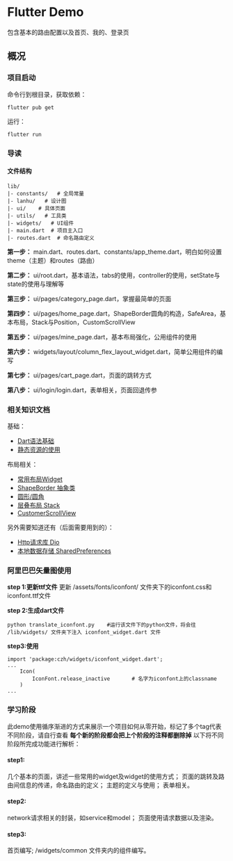 # Flutter Demo

包含基本的路由配置以及首页、我的、登录页

## 概况


### 项目启动

命令行到根目录，获取依赖：

```
flutter pub get
```

运行：
```
flutter run
```



### 导读

#### 文件结构
```
lib/
|- constants/   # 全局常量
|- lanhu/   # 设计图
|- ui/    # 具体页面
|- utils/   # 工具类
|- widgets/   # UI组件
|- main.dart  # 项目主入口
|- routes.dart  # 命名路由定义
```

**第一步：**
main.dart、routes.dart、constants/app_theme.dart，明白如何设置theme（主题）和routes（路由）

**第二步：**
ui/root.dart，基本语法，tabs的使用，controller的使用，setState与state的使用与理解等

**第三步：**
ui/pages/category_page.dart，掌握最简单的页面

**第四步：**
ui/pages/home_page.dart，ShapeBorder圆角的构造，SafeArea，基本布局，Stack与Position，CustomScrollView

**第五步：**
ui/pages/mine_page.dart，基本布局强化，公用组件的使用

**第六步：**
widgets/layout/column_flex_layout_widget.dart，简单公用组件的编写

**第七步：**
ui/pages/cart_page.dart，页面的跳转方式

**第八步：**
ui/login/login.dart，表单相关，页面回退传参



### 相关知识文档

基础：

- [Dart语法基础](https://www.baidu.com/link?url=I51cAfZBBLCrl7neDMs6APjsqWNqANVREjBjW-HocXDQ4NNG3_RttW3P1P8tywsx&wd=&eqid=95293d4b00018ce7000000025d8c3485)
- [静态资源的使用](https://www.baidu.com/link?url=fqF9MTOY2JpDOBaw07rACcMVGCcTZugfL0ojbNHhtJdl52WTa9hHD6krHPAdFtrzdNGfIYj-H95dpALJGUmrbq&wd=&eqid=d1f7b50400042d80000000025d8c52fc)

布局相关：

- [常用布局Widget](https://www.jianshu.com/p/1836d8d23926)
- [ShapeBorder 抽象类](https://www.cnblogs.com/z45281625/p/10400631.html)
- [圆形/圆角](https://www.jianshu.com/p/b4085a1a5129)
- [层叠布局 Stack](https://www.jianshu.com/p/387d730cbe92)
- [CustomerScrollView](https://www.jianshu.com/p/ca79eb54a356)

另外需要知道还有（后面需要用到的）：

- [Http请求库 Dio](https://github.com/flutterchina/dio)
- [本地数据存储 SharedPreferences](https://www.jianshu.com/p/735b5684e900)



### 阿里巴巴矢量图使用

**step 1:更新ttf文件**
更新 /assets/fonts/iconfont/ 文件夹下的iconfont.css和iconfont.ttf文件

**step 2:生成dart文件**
```
python translate_iconfont.py    #运行该文件下的python文件，将会往 /lib/widgets/ 文件夹下注入 iconfont_widget.dart 文件
```

**step3:使用**
```
import 'package:czh/widgets/iconfont_widget.dart';
...
    Icon(
        IconFont.release_inactive       # 名字为iconfont上的classname
    )
...
```


### 学习阶段

此demo使用循序渐进的方式来展示一个项目如何从零开始，标记了多个tag代表不同阶段，请自行查看
**每个新的阶段都会把上个阶段的注释都删除掉**
以下将不同阶段所完成功能进行解析：

#### step1:
几个基本的页面，讲述一些常用的widget及widget的使用方式；
页面的跳转及路由间信息的传递，命名路由的定义；
主题的定义与使用；
表单相关。

#### step2:
network请求相关的封装，如service和model；
页面使用请求数据以及渲染。

#### step3:
首页编写;
/widgets/common 文件夹内的组件编写。
